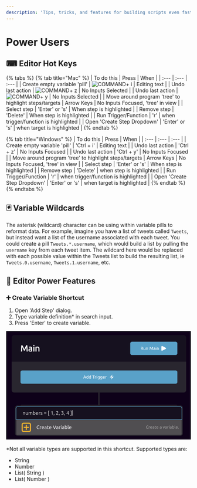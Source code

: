 ```yaml
---
description: 'Tips, tricks, and features for building scripts even faster'
---
```


# Power Users

## ⌨ Editor Hot Keys

{% tabs %}
{% tab title="Mac" %}
| To do this | Press | When |
| :--- | :--- | :--- |
| Create empty variable 'pill'  | ![COMMAND](https://support.content.office.net/en-us/media/314f2d55-e8b8-4417-9d4b-b3908c1ebd0c.gif)+ i | Editing text |
| Undo last action | ![COMMAND](https://support.content.office.net/en-us/media/314f2d55-e8b8-4417-9d4b-b3908c1ebd0c.gif)+ z | No Inputs Selected |
| Undo last action | ![COMMAND](https://support.content.office.net/en-us/media/314f2d55-e8b8-4417-9d4b-b3908c1ebd0c.gif)+ y | No Inputs Selected |
| Move around program 'tree' to highlight steps/targets | Arrow Keys | No Inputs Focused, 'tree' in view |
| Select step | 'Enter' or 's'  | When step is highlighted |
| Remove step | 'Delete' | When step is highlighted |
| Run Trigger/Function | 'r' | when trigger/function is highlighted |
| Open 'Create Step Dropdown'  | 'Enter' or 's' | when target is highlighted |
{% endtab %}

{% tab title="Windows" %}
| To do this | Press | When |
| :--- | :--- | :--- |
| Create empty variable 'pill'  | 'Ctrl + i' | Editing text |
| Undo last action | 'Ctrl + z' | No Inputs Focused |
| Undo last action | 'Ctrl + y' | No Inputs Focused |
| Move around program 'tree' to highlight steps/targets | Arrow Keys | No Inputs Focused, 'tree' in view |
| Select step | 'Enter' or 's'  | When step is highlighted |
| Remove step | 'Delete' | when step is highlighted |
| Run Trigger/Function | 'r' | when trigger/function is highlighted |
| Open 'Create Step Dropdown'  | 'Enter' or 's' | when target is highlighted |
{% endtab %}
{% endtabs %}

## 🃏 Variable Wildcards

The asterisk \(wildcard\) character can be using within variable pills to reformat data. For example, imagine you have a list of tweets called `Tweets`, but instead want a list of the username associated with each  tweet. You could create a pill `Tweets.*.username`, which would build a list by pulling the `username` key from each tweet item. The wildcard here would be replaced with each possible value within the Tweets list to build the resulting list, ie `Tweets.0.username`, `Tweets.1.username`, etc.

## 💪 Editor Power Features

### ➕ Create Variable Shortcut

1. Open 'Add Step' dialog.
2. Type variable definition\* in search input.
3. Press 'Enter' to create variable.

![](../.gitbook/assets/screen-shot-2020-06-09-at-12.07.46-pm.png)

\*Not all variable types are supported in this shortcut. Supported types are:

* String
* Number
* List\( String \)
* List\( Number \)

